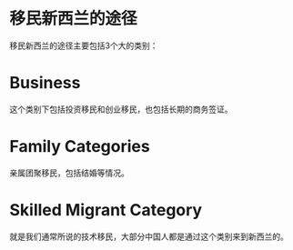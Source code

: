 # 移民新西兰的途径

移民新西兰的途径主要包括3个大的类别：

# Business 

这个类别下包括投资移民和创业移民，也包括长期的商务签证。

# Family Categories 

亲属团聚移民，包括结婚等情况。

# Skilled Migrant Category 

就是我们通常所说的技术移民，大部分中国人都是通过这个类别来到新西兰的。

